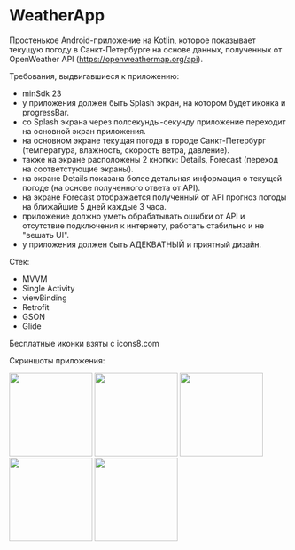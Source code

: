 # WeatherApp

Простенькое Android-приложение на Kotlin, которое показывает текущую погоду в Санкт-Петербурге на основе данных, полученных от OpenWeather API (https://openweathermap.org/api).

Требования, выдвигавшиеся к приложению:
- minSdk 23
- у приложения должен быть Splash экран, на котором будет иконка и progressBar.
- со Splash экрана через полсекунды-секунду приложение переходит на основной экран приложения.
- на основном экране текущая погода в городе Санкт-Петербург (температура, влажность, скорость ветра, давление).
- также на экране расположены 2 кнопки: Details, Forecast (переход на соответстующие экраны).
- на экране Details показана более детальная информация о текущей погоде (на основе полученного ответа от API).
- на экране Forecast отображается полученный от API прогноз погоды на ближайшие 5 дней каждые 3 часа.
- приложение должно уметь обрабатывать ошибки от API и отсутствие подключения к интернету, работать стабильно и не "вешать UI".
- у приложения должен быть АДЕКВАТНЫЙ и приятный дизайн.

Стек:
- MVVM
- Single Activity
- viewBinding
- Retrofit
- GSON
- Glide

Бесплатные иконки взяты с icons8.com

Скриншоты приложения:

<img src="https://github.com/aleksandrgrigorev/WeatherApp/assets/102324677/6ed95425-9021-41b8-a515-542260dc1383" width="150" />
<img src="https://github.com/aleksandrgrigorev/WeatherApp/assets/102324677/faa1dced-076d-414e-8198-f37a20e2030f" width="150" />
<img src="https://github.com/aleksandrgrigorev/WeatherApp/assets/102324677/0f4f5885-7568-475d-84ec-7cf05670e004" width="150" />
<img src="https://github.com/aleksandrgrigorev/WeatherApp/assets/102324677/b36fa51a-8fae-4d13-9ef0-af8fcd837c87" width="150" />
<img src="https://github.com/aleksandrgrigorev/WeatherApp/assets/102324677/080d1780-4958-4d11-8012-32c73768e561" width="150" />
